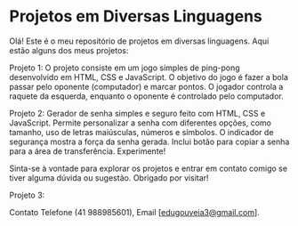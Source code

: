 # Projetos em Diversas Linguagens

Olá! Este é o meu repositório de projetos em diversas linguagens. Aqui estão alguns dos meus projetos:

Projeto 1: O projeto consiste em um jogo simples de ping-pong desenvolvido em HTML, CSS e JavaScript. O objetivo do jogo é fazer a bola passar pelo oponente (computador) e marcar pontos. O jogador controla a raquete da esquerda, enquanto o oponente é controlado pelo computador.

Projeto 2: Gerador de senha simples e seguro feito com HTML, CSS e JavaScript. Permite personalizar a senha com diferentes opções, como tamanho, uso de letras maiúsculas, números e símbolos. O indicador de segurança mostra a força da senha gerada. Inclui botão para copiar a senha para a área de transferência. Experimente!

Sinta-se à vontade para explorar os projetos e entrar em contato comigo se tiver alguma dúvida ou sugestão. Obrigado por visitar!

Projeto 3: 

Contato     Telefone (41 988985601), Email [edugouveia3@gmail.com].

